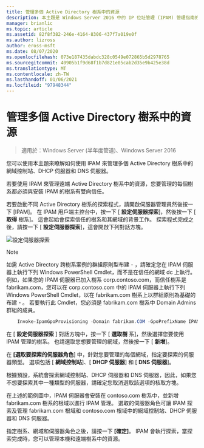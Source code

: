```yaml
---
title: 管理多個 Active Directory 樹系中的資源
description: 本主題是 Windows Server 2016 中的 IP 位址管理 (IPAM) 管理指南的一部分。
manager: brianlic
ms.topic: article
ms.assetid: 82f8f382-246e-4164-8306-437f7a019e0f
ms.author: lizross
author: eross-msft
ms.date: 08/07/2020
ms.openlocfilehash: 073e187435dabdc328c0549e072865b5d2978765
ms.sourcegitcommit: 40905b1f9d68f1b7d821e05cab2d35e9b425e38d
ms.translationtype: MT
ms.contentlocale: zh-TW
ms.lasthandoff: 01/06/2021
ms.locfileid: "97948344"
---
```

# <a name="manage-resources-in-multiple-active-directory-forests"></a>管理多個 Active Directory 樹系中的資源

>適用於：Windows Server (半年度管道)、Windows Server 2016

您可以使用本主題來瞭解如何使用 IPAM 來管理多個 Active Directory 樹系中的網域控制站、DHCP 伺服器和 DNS 伺服器。

若要使用 IPAM 來管理遠端 Active Directory 樹系中的資源，您要管理的每個樹系都必須與安裝 IPAM 的樹系有雙向信任。

若要啟動不同 Active Directory 樹系的探索程式，請開啟伺服器管理員然後按一下 [IPAM]。 在 IPAM 用戶端主控台中，按一下 [ **設定伺服器探索**]，然後按一下 [ **取得** 樹系]。 這會起始會探索信任的樹系和其網域的背景工作。 探索程式完成之後，請按一下 [ **設定伺服器探索**]，這會開啟下列對話方塊。

![設定伺服器探索](../../media/Manage-Resources-in-Multiple-Active-Directory-Forests/ipam_serverdiscovery.jpg)

>[!NOTE]
>如需 Active Directory 跨樹系案例的群組原則型布建 \- ，請確定您在 IPAM 伺服器上執行下列 Windows PowerShell Cmdlet，而不是在信任的網域 dc 上執行。 例如，如果您的 IPAM 伺服器已加入樹系 corp.contoso.com，而信任樹系是 fabrikam.com，您可以在 corp.contoso.com 中的 IPAM 伺服器上執行下列 Windows PowerShell Cmdlet，以在 fabrikam.com 樹系上以群組原則為基礎的布建 \- 。 若要執行此 Cmdlet，您必須是 fabrikam.com 樹系中 Domain Admins 群組的成員。

```powershell
    Invoke-IpamGpoProvisioning -Domain fabrikam.COM -GpoPrefixName IPAMSERVER -IpamServerFqdn IPAM.CORP.CONTOSO.COM
```

在 [ **設定伺服器探索** ] 對話方塊中，按一下 [ **選取樹** 系]，然後選擇您要使用 IPAM 管理的樹系。 也請選取您想要管理的網域，然後按一下 [ **新增**]。

在 **[選取要探索的伺服器角色**] 中，針對您要管理的每個網域，指定要探索的伺服器類型。 選項包括 [ **網域控制站**]、[ **DHCP 伺服器**] 和 [ **DNS 伺服器**]。

根據預設，系統會探索網域控制站、DHCP 伺服器和 DNS 伺服器，因此，如果您不想要探索其中一種類型的伺服器，請確定您取消選取該選項的核取方塊。

在上述的範例圖中，IPAM 伺服器會安裝在 contoso.com 樹系中，並新增 fabrikam.com 樹系的根域以進行 IPAM 管理。 選取的伺服器角色可讓 IPAM 探索及管理 fabrikam.com 根域和 contoso.com 根域中的網域控制站、DHCP 伺服器和 DNS 伺服器。

指定樹系、網域和伺服器角色之後，請按一下 **[確定]**。 IPAM 會執行探索，當探索完成時，您可以管理本機和遠端樹系中的資源。

